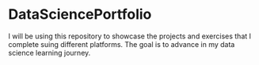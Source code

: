 # DataSciencePortfolio
I will be using this repository to showcase the projects and exercises that I complete suing different platforms. 
The goal is to advance in my data science learning journey. 
